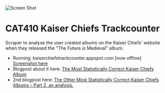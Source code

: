 ![Screen Shot](http://cattopus23.com/img/panel-CAT410.png)

CAT410 Kaiser Chiefs Trackcounter
=================================

Scraper to analyse the user created albums on the Kaiser Chiefs' website when
they released the "The Future is Medieval" album.

+   Running: kaiserchiefstrackcounter.appspot.com [now offline] [Screenshot here](http://www.flickr.com/photos/revdancatt/5804118016/sizes/o/)
+   Blogpost about it here: [The Most Statistically Correct Kaiser Chiefs Album](http://revdancatt.com/2011/06/03/the-most-statistically-correct-kaiser-chiefs-album/)
+   2nd blogpost here: [The Other Most Statistically Correct Kaiser Chiefs Albums – Part 2, an analysis.](http://revdancatt.com/2011/06/06/the-other-most-statistically-correct-kaiser-chiefs-albums-part-2-an-analysis/)



